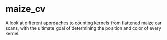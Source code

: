 # maize_cv

A look at different approaches to counting kernels from flattened maize ear scans, with the ultimate goal of determining the position and color of every kernel. 
